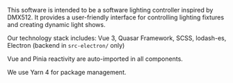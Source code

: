 This software is intended to be a software lighting controller inspired by DMX512. It provides a user-friendly interface for controlling lighting fixtures and creating dynamic light shows.

Our technology stack includes: Vue 3, Quasar Framework, SCSS, lodash-es, Electron (backend in `src-electron/` only)

Vue and Pinia reactivity are auto-imported in all components.

We use Yarn 4 for package management.